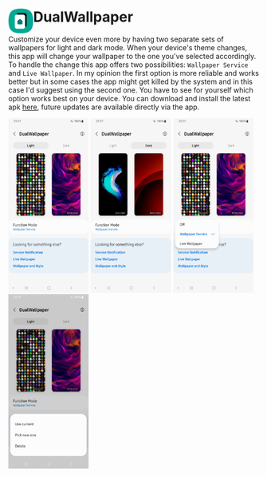 # <img align="left" loading="lazy" src="readme-res/icon.png" height="50"/> DualWallpaper
Customize your device even more by having two separate sets of wallpapers for light and dark mode. When your device's theme changes, this app will change your wallpaper to the one you've selected accordingly. To handle the change this app offers two possibilities: ``Wallpaper Service`` and ``Live Wallpaper``. In my opinion the first option is more reliable and works better but in some cases the app might get killed by the system and in this case I'd suggest using the second one. You have to see for yourself which option works best on your device. You can download and install the latest apk [here](https://github.com/Yanndroid/DualWallpaper/raw/master/app/release/app-release.apk), future updates are available directly via the app.

<img loading="lazy" src="readme-res/1.png" height="350"/> <img loading="lazy" src="readme-res/2.png" height="350"/> <img loading="lazy" src="readme-res/3.png" height="350"/> <img loading="lazy" src="readme-res/4.png" height="350"/>